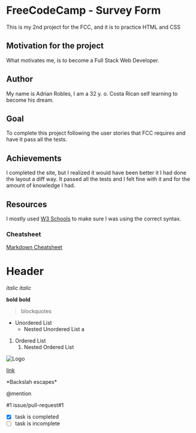 

# FreeCodeCamp - Survey Form

This is my 2nd project for the FCC, and it is to practice HTML and CSS

## Motivation for the project

What motivates me, is to become a Full Stack Web Developer.

## Author

My name is Adrian Robles, I am a 32 y. o. Costa Rican self learning to become his dream.

## Goal

To complete this project following the user stories that FCC requires and have it pass all the tests.

## Achievements

I completed the site, but I realized it would have been better it I had done the layout a diff way. It passed all the tests and I felt fine with it and for the amount of knowledge I had.

## Resources

I mostly used [W3 Schools](http://w3schools.com/) to make sure I was using the correct syntax.


















### Cheatsheet

[Markdown Cheatsheet](https://guides.github.com/pdfs/markdown-cheatsheet-online.pdf)

# Header

*italic*
_italic_

**bold**
__bold__

> blockquotes

* Unordered List
  * Nested Unordered List a

1. Ordered List
   1. Nested Ordered List

![Logo](/images/logo.png)

[link](url)

\*Backslah escapes\*

@mention

#1
issue/pull-request#1

- [x] task is completed
- [ ] task is incomplete
